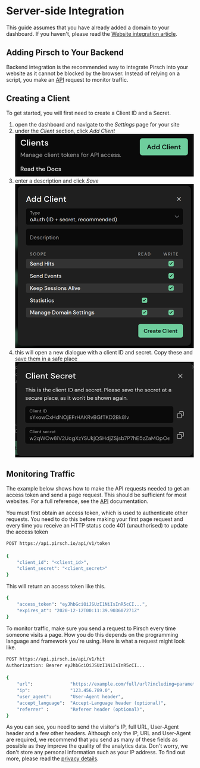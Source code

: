 # Server-side Integration

This guide assumes that you have already added a domain to your dashboard. If you haven't, please read the [Website integration article](/get-started/frontend-integration).

## Adding Pirsch to Your Backend

Backend integration is the recommended way to integrate Pirsch into your website as it cannot be blocked by the browser. Instead of relying on a script, you make an [API](/api-sdks/api) request to monitor traffic.

## Creating a Client

To get started, you will first need to create a Client ID and a Secret.

1. open the dashboard and navigate to the *Settings* page for your site
2. under the *Client* section, click *Add Client* ![Add Client](../static/get-started/backend-client.png)
3. enter a description and click *Save* ![Client Creation](../static/get-started/backend-create-client.png)
4. this will open a new dialogue with a client ID and secret. Copy these and save them in a safe place ![Client ID and Secret](../static/get-started/backend-client-id-secret.png)

## Monitoring Traffic

The example below shows how to make the API requests needed to get an access token and send a page request. This should be sufficient for most websites. For a full reference, see the [API](/api-sdks/api) documentation.

You must first obtain an access token, which is used to authenticate other requests. You need to do this before making your first page request and every time you receive an HTTP status code 401 (unauthorised) to update the access token

```Bash
POST https://api.pirsch.io/api/v1/token

{
    "client_id": "<client_id>",
    "client_secret": "<client_secret>"
}
```

This will return an access token like this.

```Bash
{
    "access_token": "eyJhbGciOiJSUzI1NiIsInR5cCI...",
    "expires_at": "2020-12-12T00:11:39.903607271Z"
}
```

To monitor traffic, make sure you send a request to Pirsch every time someone visits a page. How you do this depends on the programming language and framework you're using. Here is what a request might look like.

```Bash
POST https://api.pirsch.io/api/v1/hit
Authorization: Bearer eyJhbGciOiJSUzI1NiIsInR5cCI...

{
    "url":              "https://example.com/full/url?including=parameters",
    "ip":               "123.456.789.0",
    "user_agent":       "User-Agent header",
    "accept_language":  "Accept-Language header (optional)",
    "referrer" :        "Referer header (optional)",
}
```

As you can see, you need to send the visitor's IP, full URL, User-Agent header and a few other headers. Although only the IP, URL and User-Agent are required, we recommend that you send as many of these fields as possible as they improve the quality of the analytics data. Don't worry, we don't store any personal information such as your IP address. To find out more, please read the [privacy details](/privacy).
